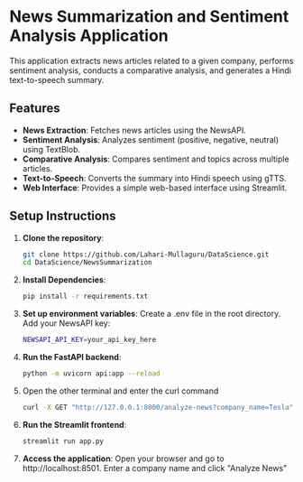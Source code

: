 # News Summarization and Sentiment Analysis Application

This application extracts news articles related to a given company, performs sentiment analysis, conducts a comparative analysis, and generates a Hindi text-to-speech summary.

## Features

- **News Extraction**: Fetches news articles using the NewsAPI.
- **Sentiment Analysis**: Analyzes sentiment (positive, negative, neutral) using TextBlob.
- **Comparative Analysis**: Compares sentiment and topics across multiple articles.
- **Text-to-Speech**: Converts the summary into Hindi speech using gTTS.
- **Web Interface**: Provides a simple web-based interface using Streamlit.

## Setup Instructions

1. **Clone the repository**:
   ```bash
   git clone https://github.com/Lahari-Mullaguru/DataScience.git
   cd DataScience/NewsSummarization
2. **Install Dependencies**:
   ```bash
   pip install -r requirements.txt
3. **Set up environment variables**:
   Create a .env file in the root directory.
   Add your NewsAPI key:
   ```bash
   NEWSAPI_API_KEY=your_api_key_here
4. **Run the FastAPI backend**:
   ```bash
   python -m uvicorn api:app --reload
5. Open the other terminal and enter the curl command
   ```bash
   curl -X GET "http://127.0.0.1:8000/analyze-news?company_name=Tesla"
6. **Run the Streamlit frontend**:
   ```bash
   streamlit run app.py
7. **Access the application**:
   Open your browser and go to http://localhost:8501.
   Enter a company name and click "Analyze News"

